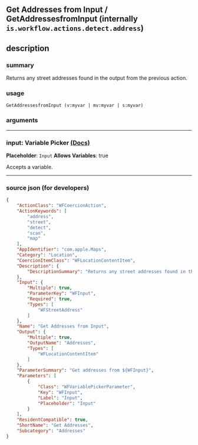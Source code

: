 
## Get Addresses from Input / GetAddressesfromInput (internally `is.workflow.actions.detect.address`)


## description

### summary

Returns any street addresses found in the output from the previous action.


### usage
```
GetAddressesfromInput (v:myvar | mv:myvar | s:myvar)
```

### arguments

---

### input: Variable Picker [(Docs)](https://pfgithub.github.io/shortcutslang/gettingstarted#variable-picker-fields)
**Placeholder**: ```
		Input
		```
**Allows Variables**: true



Accepts a variable.

---

### source json (for developers)

```json
{
	"ActionClass": "WFCoercionAction",
	"ActionKeywords": [
		"address",
		"street",
		"detect",
		"scan",
		"map"
	],
	"AppIdentifier": "com.apple.Maps",
	"Category": "Location",
	"CoercionItemClass": "WFLocationContentItem",
	"Description": {
		"DescriptionSummary": "Returns any street addresses found in the output from the previous action."
	},
	"Input": {
		"Multiple": true,
		"ParameterKey": "WFInput",
		"Required": true,
		"Types": [
			"WFStreetAddress"
		]
	},
	"Name": "Get Addresses from Input",
	"Output": {
		"Multiple": true,
		"OutputName": "Addresses",
		"Types": [
			"WFLocationContentItem"
		]
	},
	"ParameterSummary": "Get addresses from ${WFInput}",
	"Parameters": [
		{
			"Class": "WFVariablePickerParameter",
			"Key": "WFInput",
			"Label": "Input",
			"Placeholder": "Input"
		}
	],
	"ResidentCompatible": true,
	"ShortName": "Get Addresses",
	"Subcategory": "Addresses"
}
```
